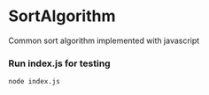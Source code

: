 # SortAlgorithm
Common sort algorithm implemented with javascript

### Run index.js for testing

   `node index.js`
